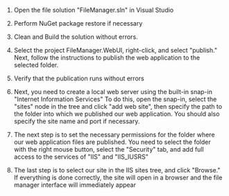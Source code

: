 1. Open the file solution "FileManager.sln" in Visual Studio

2. Perform NuGet package restore if necessary
 
3. Clean and Build the solution without errors.
 
4. Select the project FileManager.WebUI, right-click, and select "publish." Next, follow the instructions to publish the web application to the selected folder.

5. Verify that the publication runs without errors

6. Next, you need to create a local web server using the built-in snap-in "Internet Information Services" To do this, open the snap-in, select the "sites" node in the tree and click "add web site", then specify the path to the folder into which we published our web application. You should also specify the site name and port if necessary.

 
7. The next step is to set the necessary permissions for the folder where our web application files are published. You need to select the folder with the right mouse button, select the "Security" tab, and add full access to the services of "IIS" and "IIS_IUSRS"


8. The last step is to select our site in the IIS sites tree, and click "Browse." If everything is done correctly, the site will open in a browser and the file manager interface will immediately appear
